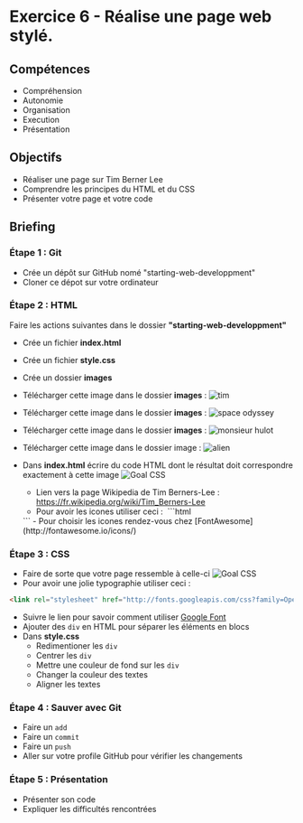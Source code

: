# Exercice 6 - Réalise une page web stylé.

## Compétences

- Compréhension
- Autonomie
- Organisation
- Execution
- Présentation

## Objectifs

- Réaliser une page sur Tim Berner Lee
- Comprendre les principes du HTML et du CSS
- Présenter votre page et votre code

## Briefing

### Étape 1 : Git

- Crée un dépôt sur GitHub nomé "starting-web-developpment"
- Cloner ce dépot sur votre ordinateur

### Étape 2 : HTML

Faire les actions suivantes dans le dossier **"starting-web-developpment"**

- Crée un fichier **index.html**
- Crée un fichier **style.css**
- Crée un dossier **images**
- Télécharger cette image dans le dossier **images** : ![tim](http://internethalloffame.org/sites/default/files/inductees/Berners-Lee_Tim.jpg)
- Télécharger cette image dans le dossier **images** : ![space odyssey](http://lewagon.github.io/html-css-challenges/shared/images/space-odyssey.jpg)
- Télécharger cette image dans le dossier **images** : ![monsieur hulot](http://lewagon.github.io/html-css-challenges/shared/images/monsieur-hulot.jpg)
- Télécharger cette image dans le dossier image : ![alien](http://lewagon.github.io/html-css-challenges/shared/images/alien.jpg)

- Dans **index.html** écrire du code HTML dont le résultat doit correspondre exactement à cette image ![Goal CSS](https://github.com/becodeorg/Turing-promo-4/blob/master/La-prairie/html-css/goal-html.png)
  - Lien vers la page Wikipedia de Tim Berners-Lee : https://fr.wikipedia.org/wiki/Tim_Berners-Lee
  - Pour avoir les icones utiliser ceci : 
  ```html
  <link href="http://maxcdn.bootstrapcdn.com/font-awesome/4.2.0/css/font-awesome.min.css" rel="stylesheet">
  ``` 
  - Pour choisir les icones rendez-vous chez [FontAwesome](http://fontawesome.io/icons/)

### Étape 3 : CSS

- Faire de sorte que votre page ressemble à celle-ci ![Goal CSS](https://github.com/becodeorg/Turing-promo-4/blob/master/La-prairie/html-css/goal-css.png)
- Pour avoir une jolie typographie utiliser ceci : 
```html
<link rel="stylesheet" href="http://fonts.googleapis.com/css?family=Open+Sans:400,300,700|Montserrat:400,700">
```
- Suivre le lien pour savoir comment utiliser [Google Font](https://fonts.google.com/?query=open&selection.family=Montserrat|Open+Sans)
- Ajouter des `div` en HTML pour séparer les éléments en blocs
- Dans **style.css**
   - Redimentioner les `div`
   - Centrer les `div`
   - Mettre une couleur de fond sur les `div`
   - Changer la couleur des textes
   - Aligner les textes

### Étape 4 : Sauver avec Git

- Faire un `add` 
- Faire un `commit` 
- Faire un `push`
- Aller sur votre profile GitHub pour vérifier les changements

### Étape 5 : Présentation

- Présenter son code
- Expliquer les difficultés rencontrées
